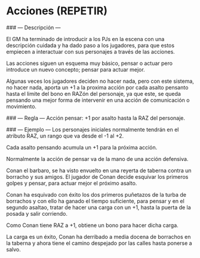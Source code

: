 
Acciones (REPETIR)
========

### — Descripción —



El GM ha terminado de introducir a los PJs en la escena con una descripción cuidada y ha dado paso a los jugadores, para que estos empiecen a interactuar con sus personajes a través de las acciones.

Las acciones siguen un esquema muy básico, pensar o actuar pero introduce un nuevo concepto; pensar para actuar mejor.

Algunas veces los jugadores deciden no hacer nada, pero con este sistema, no hacer nada, aporta un +1 a la proxima acción por cada asalto pensanto hasta el limite del bono en RAZón del personaje, ya que este, se queda pensando una mejor forma de intervenir en una acción de comunicación o movimiento.

### — Regla —
Acción pensar: +1 por asalto hasta la RAZ del personaje.

### — Ejemplo —
Los personajes iniciales normalmente tendrán en el atributo RAZ, un rango que va desde el -1 al +2.

Cada asalto pensando acumula un +1 para la próxima acción.

Normalmente la acción de pensar va de la mano de una acción defensiva.

Conan el barbaro, se ha visto envuelto en una reyerta de taberna contra un borracho y sus amigos. El jugador de Conan decide esquivar los primeros golpes y pensar, para actuar mejor el próximo asalto.

Conan ha esquivado con éxito los dos primeros puñetazos de la turba de borrachos y con ello ha ganado el tiempo suficiente, para pensar y en el segundo asaltao, tratar de hacer una carga con un +1, hasta la puerta de la posada y salir corriendo.

Como Conan tiene RAZ a +1, obtiene un bono para hacer dicha carga.

La carga es un éxito, Conan ha derribado a media docena de borrachos en la taberna y ahora tiene el camino despejado por las calles hasta ponerse a salvo.
